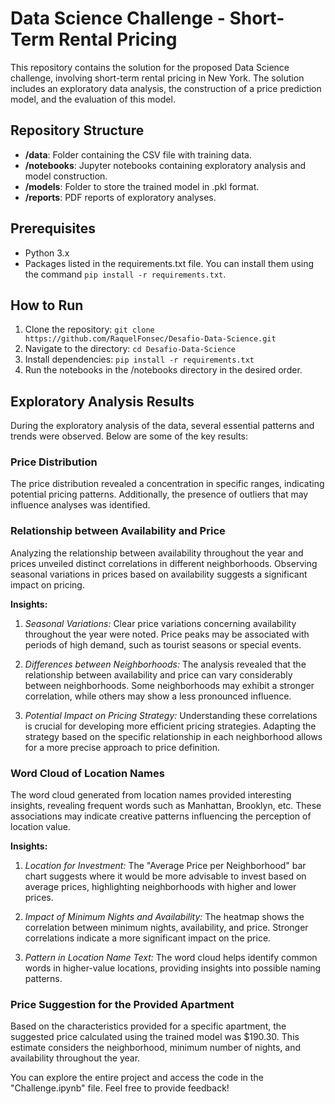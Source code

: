 # Data Science Challenge - Short-Term Rental Pricing

This repository contains the solution for the proposed Data Science challenge, involving short-term rental pricing in New York. The solution includes an exploratory data analysis, the construction of a price prediction model, and the evaluation of this model.

## Repository Structure

- **/data**: Folder containing the CSV file with training data.
- **/notebooks**: Jupyter notebooks containing exploratory analysis and model construction.
- **/models**: Folder to store the trained model in .pkl format.
- **/reports**: PDF reports of exploratory analyses.

## Prerequisites

- Python 3.x
- Packages listed in the requirements.txt file. You can install them using the command `pip install -r requirements.txt`.

## How to Run

1. Clone the repository: `git clone https://github.com/RaquelFonsec/Desafio-Data-Science.git`
2. Navigate to the directory: `cd Desafio-Data-Science`
3. Install dependencies: `pip install -r requirements.txt`
4. Run the notebooks in the /notebooks directory in the desired order.

## Exploratory Analysis Results

During the exploratory analysis of the data, several essential patterns and trends were observed. Below are some of the key results:

### Price Distribution

The price distribution revealed a concentration in specific ranges, indicating potential pricing patterns. Additionally, the presence of outliers that may influence analyses was identified.

### Relationship between Availability and Price

Analyzing the relationship between availability throughout the year and prices unveiled distinct correlations in different neighborhoods. Observing seasonal variations in prices based on availability suggests a significant impact on pricing.

**Insights:**

1. *Seasonal Variations:* Clear price variations concerning availability throughout the year were noted. Price peaks may be associated with periods of high demand, such as tourist seasons or special events.

2. *Differences between Neighborhoods:* The analysis revealed that the relationship between availability and price can vary considerably between neighborhoods. Some neighborhoods may exhibit a stronger correlation, while others may show a less pronounced influence.

3. *Potential Impact on Pricing Strategy:* Understanding these correlations is crucial for developing more efficient pricing strategies. Adapting the strategy based on the specific relationship in each neighborhood allows for a more precise approach to price definition.

### Word Cloud of Location Names

The word cloud generated from location names provided interesting insights, revealing frequent words such as Manhattan, Brooklyn, etc. These associations may indicate creative patterns influencing the perception of location value.

**Insights:**

1. *Location for Investment:* The "Average Price per Neighborhood" bar chart suggests where it would be more advisable to invest based on average prices, highlighting neighborhoods with higher and lower prices.

2. *Impact of Minimum Nights and Availability:* The heatmap shows the correlation between minimum nights, availability, and price. Stronger correlations indicate a more significant impact on the price.

3. *Pattern in Location Name Text:* The word cloud helps identify common words in higher-value locations, providing insights into possible naming patterns.

### Price Suggestion for the Provided Apartment

Based on the characteristics provided for a specific apartment, the suggested price calculated using the trained model was $190.30. This estimate considers the neighborhood, minimum number of nights, and availability throughout the year.

You can explore the entire project and access the code in the "Challenge.ipynb" file. Feel free to provide feedback!
